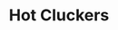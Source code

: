 ---
path: "/eats/hot-cluckers"
title: "Hot Cluckers"
image: "https://source.unsplash.com/q9jNf0UUIcs/400x300"
orderops: ["dine-in", "curbside"]
category: "eats"
hours: "11am-9pm every day"
eatsType: "American"
website: "https://www.hotcluckers.com/"
facebook: "https://www.facebook.com/hotcluckers"
address: "1450 East Sunshine Street Springfield, Missouri 65804"
phone: "4178825825"
tags: ["american", "chicken"]
---